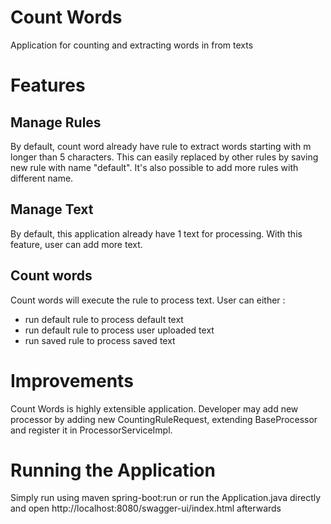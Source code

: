 # Count Words

Application for counting and extracting words in from texts

# Features
## Manage Rules
By default, count word already have rule to extract words starting with m longer than 5 characters.
This can easily replaced by other rules by saving new rule with name "default".
It's also possible to add more rules with different name.

## Manage Text
By default, this application already have 1 text for processing.
With this feature, user can add more text.

## Count words
Count words will execute the rule to process text.
User can either :
- run default rule to process default text
- run default rule to process user uploaded text
- run saved rule to process saved text

# Improvements
Count Words is highly extensible application. 
Developer may add new processor by adding new CountingRuleRequest, extending BaseProcessor and register it in ProcessorServiceImpl.

# Running the Application
Simply run using maven spring-boot:run or run the Application.java directly and open http://localhost:8080/swagger-ui/index.html afterwards
